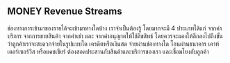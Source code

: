 ## MONEY Revenue Streams

ช่องทางการเข้ามาของรายได้จะเข้ามาทางใดบ้าง เราจำเป็นต้องรู้ โดยมากจะมี 4 ประเภทได้แก่ จากค่าบริการ จากการขายสินค้า จากค่าเช่า และ จากค่าอนุญาตให้ใช้ลิขสิทธ์ โดยควรจะมองให้ลึกลงไปถึงขั้นว่าลูกค้าเราจะสะดวกจ่ายในรูปแบบใด เครดิตหรือเงินสด จ่ายผ่านช่องทางใด โอนผ่านธนาคาร เคาท์เตอร์เซอร์วิส หรือแคชเชียร์ ต้องสอดประสานกับสินค้าและบริการของเรา และเชื่อมโยงกับลูกค้า
